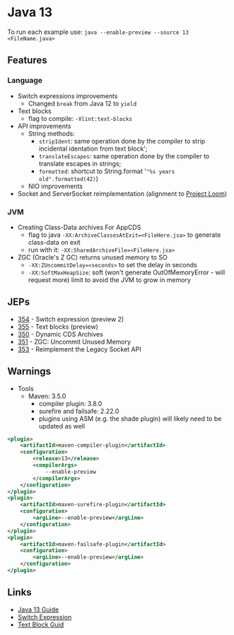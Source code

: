 # Java 13

To run each example use: `java --enable-preview --source 13 <FileName.java>`

## Features

### Language

* Switch expressions improvements
  * Changed `break` from Java 12 to `yield`
* Text blocks
  * flag to compile: `-Xlint:text-blocks`
* API improvements
  * String methods:
    * `stripIdent`: same operation done by the compiler to strip incidental identation from text block';
    * `translateEscapes`: same operation done by the compiler to translate escapes in strings;
    * `formatted`: shortcut to String.format '`"%s years old".formatted(42)`)
  * NIO improvements
* Socket and ServerSocket reimplementation (alignment to [Project Loom](https://openjdk.java.net/projects/loom/))

### JVM

* Creating Class-Data archives For AppCDS
  * flag to java `-XX:ArchiveClassesAtExit=<FileHere.jsa>` to generate class-data on exit
  * run with it: `-XX:SharedArchiveFile=<FileHere.jsa>`
* ZGC (Oracle's Z GC) returns unused memory to SO
  * `-XX:ZUncommitDelay=<seconds>` to set the delay in seconds
  * `-XX:SoftMaxHeapSize`: soft (won't generate OutOfMemoryError - will request more) limit to avoid the JVM to grow in memory

## JEPs

* [354](https://openjdk.java.net/jeps/354) - Switch expression (preview 2)
* [355](https://openjdk.java.net/jeps/355) - Text blocks (preview)
* [350](https://openjdk.java.net/jeps/350) - Dynamic CDS Archives
* [351](https://openjdk.java.net/jeps/351) - ZGC: Uncommit Unused Memory
* [353](https://openjdk.java.net/jeps/353) - Reimplement the Legacy Socket API

## Warnings

* Tools
  * Maven: 3.5.0
    * compiler plugin: 3.8.0
    * surefire and failsafe: 2.22.0
    * plugins using ASM (e.g. the shade plugin) will likely need to be updated as well

```xml
<plugin>
    <artifactId>maven-compiler-plugin</artifactId>
    <configuration>
        <release>13</release>
        <compilerArgs>
            --enable-preview
        </compilerArgs>
    </configuration>
</plugin>
<plugin>
    <artifactId>maven-surefire-plugin</artifactId>
    <configuration>
        <argLine>--enable-preview</argLine>
    </configuration>
</plugin>
<plugin>
    <artifactId>maven-failsafe-plugin</artifactId>
    <configuration>
        <argLine>--enable-preview</argLine>
    </configuration>
</plugin>
```

## Links

* [Java 13 Guide](https://blog.codefx.org/java/java-13-guide/)
* [Switch Expression](https://blog.codefx.org/java/switch-expressions/)
* [Text Block Guid](http://cr.openjdk.java.net/~jlaskey/Strings/TextBlocksGuide_v9.html)